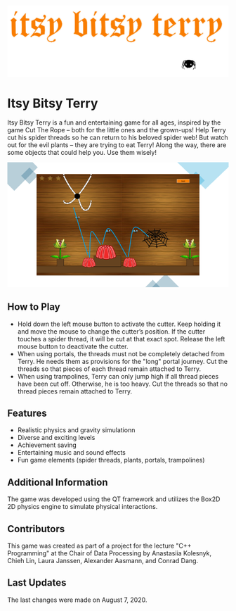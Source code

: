 ![](game/images/ITSY%20BITSY%20TERRY%20.png)

# Itsy Bitsy Terry

Itsy Bitsy Terry is a fun and entertaining game for all ages, inspired by the game Cut The Rope – both for the little ones and the grown-ups! Help Terry cut his spider threads so he can return to his beloved spider web! But watch out for the evil plants – they are trying to eat Terry! Along the way, there are some objects that could help you. Use them wisely!

![](game/images/preview.png)

## How to Play

- Hold down the left mouse button to activate the cutter. Keep holding it and move the mouse to change the cutter’s position. If the cutter touches a spider thread, it will be cut at that exact spot. Release the left mouse button to deactivate the cutter.
- When using portals, the threads must not be completely detached from Terry. He needs them as provisions for the "long" portal journey. Cut the threads so that pieces of each thread remain attached to Terry.
- When using trampolines, Terry can only jump high if all thread pieces have been cut off. Otherwise, he is too heavy. Cut the threads so that no thread pieces remain attached to Terry.

## Features

- Realistic physics and gravity simulationn
- Diverse and exciting levels
- Achievement saving
- Entertaining music and sound effects
- Fun game elements (spider threads, plants, portals, trampolines)

## Additional Information

The game was developed using the QT framework and utilizes the Box2D 2D physics engine to simulate physical interactions.


## Contributors

This game was created as part of a project for the lecture "C++ Programming" at the Chair of Data Processing by Anastasiia Kolesnyk, Chieh Lin, Laura Janssen, Alexander Aasmann, and Conrad Dang.


## Last Updates

The last changes were made on August 7, 2020.
